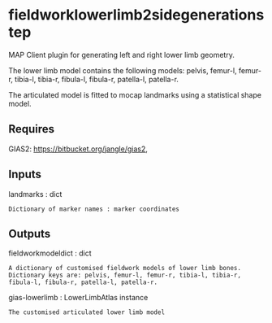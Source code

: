 fieldworklowerlimb2sidegenerationstep
======================================
MAP Client plugin for generating left and right lower limb geometry.

The lower limb model contains the following models:
pelvis, femur-l, femur-r, tibia-l, tibia-r, fibula-l, fibula-r,
patella-l, patella-r.

The articulated model is fitted to mocap landmarks using
a statistical shape model.

Requires
--------
GIAS2: https://bitbucket.org/jangle/gias2,

Inputs
------
landmarks : dict

    Dictionary of marker names : marker coordinates

Outputs
-------
fieldworkmodeldict : dict
    
    A dictionary of customised fieldwork models of lower limb bones.
    Dictionary keys are: pelvis, femur-l, femur-r, tibia-l, tibia-r,
    fibula-l, fibula-r, patella-l, patella-r.

gias-lowerlimb : LowerLimbAtlas instance
    
    The customised articulated lower limb model
